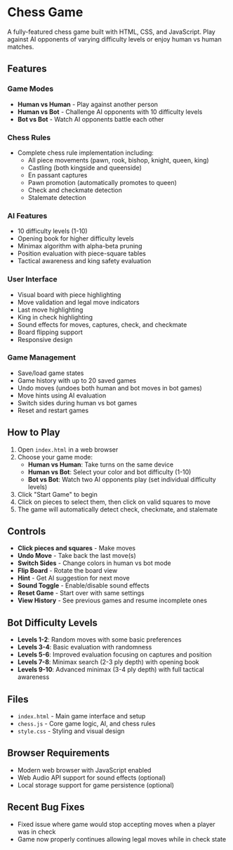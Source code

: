 # Chess Game

A fully-featured chess game built with HTML, CSS, and JavaScript. Play against AI opponents of varying difficulty levels or enjoy human vs human matches.

## Features

### Game Modes
- **Human vs Human** - Play against another person
- **Human vs Bot** - Challenge AI opponents with 10 difficulty levels
- **Bot vs Bot** - Watch AI opponents battle each other

### Chess Rules
- Complete chess rule implementation including:
  - All piece movements (pawn, rook, bishop, knight, queen, king)
  - Castling (both kingside and queenside)
  - En passant captures
  - Pawn promotion (automatically promotes to queen)
  - Check and checkmate detection
  - Stalemate detection

### AI Features
- 10 difficulty levels (1-10)
- Opening book for higher difficulty levels
- Minimax algorithm with alpha-beta pruning
- Position evaluation with piece-square tables
- Tactical awareness and king safety evaluation

### User Interface
- Visual board with piece highlighting
- Move validation and legal move indicators
- Last move highlighting
- King in check highlighting
- Sound effects for moves, captures, check, and checkmate
- Board flipping support
- Responsive design

### Game Management
- Save/load game states
- Game history with up to 20 saved games
- Undo moves (undoes both human and bot moves in bot games)
- Move hints using AI evaluation
- Switch sides during human vs bot games
- Reset and restart games

## How to Play

1. Open `index.html` in a web browser
2. Choose your game mode:
   - **Human vs Human**: Take turns on the same device
   - **Human vs Bot**: Select your color and bot difficulty (1-10)
   - **Bot vs Bot**: Watch two AI opponents play (set individual difficulty levels)
3. Click "Start Game" to begin
4. Click on pieces to select them, then click on valid squares to move
5. The game will automatically detect check, checkmate, and stalemate

## Controls

- **Click pieces and squares** - Make moves
- **Undo Move** - Take back the last move(s)
- **Switch Sides** - Change colors in human vs bot mode
- **Flip Board** - Rotate the board view
- **Hint** - Get AI suggestion for next move
- **Sound Toggle** - Enable/disable sound effects
- **Reset Game** - Start over with same settings
- **View History** - See previous games and resume incomplete ones

## Bot Difficulty Levels

- **Levels 1-2**: Random moves with some basic preferences
- **Levels 3-4**: Basic evaluation with randomness
- **Levels 5-6**: Improved evaluation focusing on captures and position
- **Levels 7-8**: Minimax search (2-3 ply depth) with opening book
- **Levels 9-10**: Advanced minimax (3-4 ply depth) with full tactical awareness

## Files

- `index.html` - Main game interface and setup
- `chess.js` - Core game logic, AI, and chess rules
- `style.css` - Styling and visual design

## Browser Requirements

- Modern web browser with JavaScript enabled
- Web Audio API support for sound effects (optional)
- Local storage support for game persistence (optional)

## Recent Bug Fixes

- Fixed issue where game would stop accepting moves when a player was in check
- Game now properly continues allowing legal moves while in check state
